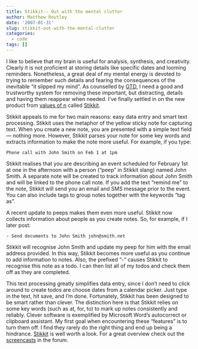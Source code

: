 ```yaml
---
title: Stikkit-- Out with the mental clutter
author: Matthew Routley
date: '2007-01-31'
slug: stikkit-out-with-the-mental-clutter
categories:
  - code
tags: []
---
```


<p>I like to believe that my brain is useful for analysis, synthesis, and creativity. Clearly it is not proficient at storing details like specific dates and looming reminders. Nonetheless, a great deal of my mental energy is devoted to trying to remember such details and fearing the consequences of the inevitable “it slipped my mind”. As counselled by <a href="http://en.wikipedia.org/wiki/GTD">GTD</a>, I need a good and trustworthy system for removing these important, but distracting, details and having them reappear when needed. I’ve finally settled in on the new product from <a href="http://www.valuesofn.com/">values of n</a> called <a href="http://stikkit.com/">Stikkit</a>.</p>

<p>Stikkit appeals to me for two main reasons: easy data entry and smart text processing. Stikkit uses the metaphor of the yellow sticky note for capturing text. When you create a new note, you are presented with a simple text field — nothing more. However, Stikkit parses your note for some key words and extracts information to make the note more useful. For example, if you type:</p>

<pre><code>Phone call with John Smith on Feb 1 at 1pm
</code></pre>

<p>Stikkit realises that you are describing an event scheduled for February 1st at one in the afternoon with a person (“peep” in Stikkit slang) named John Smith. A separate note will be created to track information about John Smith and will be linked to the phone call note. If you add the text “remind me” to the note, Stikkit will send you an email and SMS message prior to the event. You can also include tags to group notes together with the keywords “tag as”.</p>

<p>A recent update to peeps makes them even more useful. Stikkit now collects information about people as you create notes. So, for example, if I later post:</p>

<pre><code>- Send documents to John Smith john@smith.net
</code></pre>

<p>Stikkit will recognise John Smith and update my peep for him with the email address provided. In this way, Stikkit becomes more useful as you continue to add information to notes. Also, the prefixed “-” causes Stikkit to recognise this note as a todo. I can then list all of my todos and check them off as they are completed.</p>

<p>This text processing greatly simplifies data entry, since I don’t need to click around to create todos are choose dates from a calendar picker. Just type in the text, hit save, and I’m done. Fortunately, Stikkit has been designed to be smart rather than clever. The distinction here is that Stikkit relies on some key words (such as at, for, to) to mark up notes consistently and reliably. Clever software is exemplified by Microsoft Word’s autocorrect or clipboard assistant. My first goal when encountering these “features” is to turn them off. I find they rarely do the right thing and end up being a hindrance. <a href="http://stikkit.com/">Stikkit</a> is well worth a look. For a great overview check out the <a href="http://community.valuesofn.com/stikkit/index.php?board=15.0">screencasts</a> in the forum.</p>